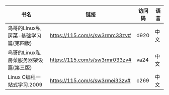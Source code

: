 | 书名                                  | 链接                           | 访问码 | 语言 |
| ------------------------------------- | ------------------------------ | ------ | ---- |
| 鸟哥的Linux私房菜-基础学习篇(第四版)  | https://115.com/s/sw3rmrc33zv# | d920   | 中文 |
| 鸟哥的Linux私房菜服务器架设篇(第三版) | https://115.com/s/sw3rmr033zv# | va24   | 中文 |
| Linux C编程一站式学习.2009            | https://115.com/s/sw3rmei33zv# | c269   | 中文 |